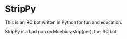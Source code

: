 # StripPy

This is an IRC bot written in Python for fun and education. 

StripPy is a bad pun on Moebius-strip(per), the IRC bot.